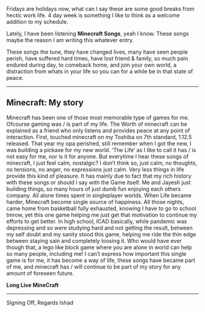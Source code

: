 Fridays are holidays now, what can I say these are some good breaks from hectic work life. 4 day week is something I like to think as a welcome addition to my schedule.

Lately, I have been listening **Minecraft Songs**, yeah I know.
These songs maybe the reason I am writing this whatever entry.

These songs the tune, they have changed lives, many have seen people perish, have suffered hard times, have lost friend & family, so much pain endured during day, to comeback home, and join your own world, a distraction from whats in your life so you can for a while be in that state of peace.

---
## Minecraft: My story

Minecraft has been one of those most memorable type of games for me. Ofcourse gaming was / is part of my life. 
The Worth of minecraft can be explained as a friend who only listens and provides peace at any point of interaction.
First, touched minecraft on my Toshiba on 7th standard, 1.12.5 released.
That year my opa perished, still remember when I got the new, I was building a pickaxe for my new world.
‘The Life’ as I like to call it has / is not easy for me, nor is it for anyone. 
But everytime I hear these songs of minecraft, I just feel calm, nostalgic? I don’t think so, just calm, no thoughts, no tensions, no anger, no expressions just calm. Very less things in life provide this kind of pleasure.
It has mainly due to fact that my rich history with these songs or should I say with the Game itself. Me and Jayesh just building things, so many hours of just dumb fun enjoying each others company. All alone times spent in singleplayer worlds. When Life became harder, Minecraft become single source of happiness.
All those nights, came home from basketball fully exhausted, knowing I have to go to school tmrow, yet this one game helping me just get that motivation to continue my efforts to get better.
In high school, ICAD basically, while pandemic was depressing and so were studying hard and not getting the result, between my self doubt and my sanity stood this game, helping me ride the thin edge between staying sain and completely loosing it.
Who would have ever though that, a lego like block game where you are alone in world can help so many people, including me!
I can’t express how important this single game is for me, it has become a way of life, these songs have became part of me, and minecraft has / will continue to be part of my story for any amount of foreseen future.

__Long Live MineCraft__

---

Signing Off,
Regards
Ishad